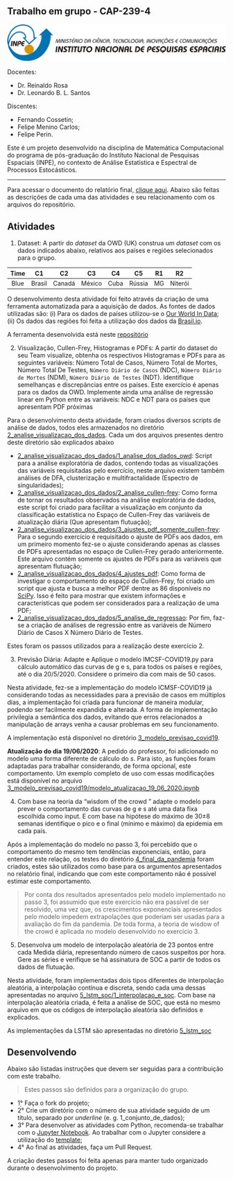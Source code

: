 ## Trabalho em grupo - CAP-239-4

<center>
    <img src="images/logo_inpe.png"/>
</center>

Docentes:
- Dr. Reinaldo Rosa
- Dr. Leonardo B. L. Santos

Discentes:
 - Fernando Cossetin;
 - Felipe Menino Carlos;
 - Felipe Perin.

Este é um projeto desenvolvido na disciplina de Matemática Computacional do programa de pós-graduação do Instituto Nacional de Pesquisas Espaciais (INPE), no contexto de Análise Estatística 
e Espectral de Processos Estocásticos.
<hr>

Para acessar o documento do relatório final, [clique aqui](https://github.com/cmath-covid/trabalho-grupo-azul-CAP239/blob/master/CAP-239-FCOSSETIN_FMENINO_FPERIN.pdf). Abaixo são feitas as descrições de cada uma das atividades e seu relacionamento com os arquivos do repositório.

## Atividades

1. Dataset: A partir do *dataset* da OWD (UK) construa um *dataset* com os dados indicados abaixo, relativos aos países e regiões selecionados para o grupo.

| Time 	|   C1   	| C2     	| C3     	| C4   	| C5     	| R1 	| R2      	|
|:----:	|:------:	|--------	|--------	|------	|--------	|----	|---------	|
| Blue 	| Brasil 	| Canadá 	| México 	| Cuba 	| Rússia 	| MG 	| Niterói 	|

O desenvolvimento desta atividade foi feito através da criação de uma ferramenta automatizada para a aquisição de dados. As fontes de dados utilizadas são: (i) Para os dados de países utilizou-se o [Our World In Data](https://ourworldindata.org/coronavirus); (ii) Os dados das regiões foi feita a utilização dos dados da [Brasil.io](https://brasil.io/home/).

A ferramenta desenvolvida está neste [repositório](https://github.com/cmath-covid/ferramenta-aquisicao-de-dados)

2. Visualização, Cullen-Frey, Histogramas e PDFs: A partir do dataset do seu Team visualize, obtenha os respectivos Histogramas e PDFs para as seguintes variáveis: Número Total de Casos, Número Total de Mortes, Número Total De Testes, `Número Diário de Casos` (NDC), `Número Diário de Mortes` (NDM), `Número Diário de Testes` (NDT). Identifique semelhanças e discrepâncias entre os países. Este exercício é apenas para os dados da OWD. Implemente ainda uma análise de regressão linear em Python entre as variáveis: NDC e NDT para os países que apresentam PDF próximas

Para o desenvolvimento desta atividade, foram criados diversos scripts de análise de dados, todos eles armazenados no diretório [2_analise_visualizacao_dos_dados](2_analise_visualizacao_dos_dados). Cada um dos arquivos presentes dentro deste diretório são explicados abaixo

- [2_analise_visualizacao_dos_dados/1_analise_dos_dados_owd](2_analise_visualizacao_dos_dados/1_analise_dos_dados_owd.ipynb): Script para a análise exploratória de dados, contendo todas as visualizações das variáveis requisitadas pelo exercício, neste arquivo existem também análises de DFA, clusterização e multifractalidade (Espectro de singularidades);
- [2_analise_visualizacao_dos_dados/2_analise_cullen-frey](2_analise_visualizacao_dos_dados/2_analise_cullen-frey.ipynb): Como forma de tornar os resultados observados na análise exploratória de dados, este script foi criado para facilitar a visualização em conjunto da classificação estatística no Espaço de Cullen-Frey das variáveis de atualização diária (Que apresentam flutuação);
- [2_analise_visualizacao_dos_dados/3_ajustes_pdf_somente_cullen-frey](2_analise_visualizacao_dos_dados/3_ajustes_pdf_somente_cullen-frey.ipynb): Para o segundo exercício é requisitado o ajuste de PDFs aos dados, em um primeiro momento fez-se o ajuste considerando apenas as classes de PDFs apresentadas no espaço de Cullen-Frey gerado anteriormente. Este arquivo contém somente os ajustes de PDFs para as variáveis que apresentam flutuação;
- [2_analise_visualizacao_dos_dados/4_ajustes_pdf](2_analise_visualizacao_dos_dados/4_ajustes_pdf.ipynb): Como forma de investigar o comportamento do espaço de Cullen-Frey, foi criado um script que ajusta e busca a melhor PDF dentre as 86 disponíveis no [SciPy](https://www.scipy.org/). Isso é feito para mostrar que existem informações e características que podem ser considerados para a realização de uma PDF;
- [2_analise_visualizacao_dos_dados/5_analise_de_regressao](2_analise_visualizacao_dos_dados/5_analise_de_regressao.ipynb): Por fim, faz-se a criação de análises de regressão entre as variáveis de Número Diário de Casos X Número Diário de Testes.

Estes foram os passos utilizados para a realização deste exercício 2.

3. Previsão Diária: Adapte e Aplique o modelo IMCSF-COVID19.py para cálculo automático das curvas de g e s, para todos os países e regiões, até o dia 20/5/2020. Considere o primeiro dia com mais de 50 casos.

Nesta atividade, fez-se a implementação do modelo ICMSF-COVID19 já considerando todas as necessidades para a previsão de casos em múltiplos dias, a implementação foi criada para funcionar de maneira modular, podendo ser facilmente expandida e alterada. A forma de implementação privilegia a semântica dos dados, evitando que erros relacionados a manipulação de arrays venha a causar problemas em seu funcionamento.

A implementação está disponível no diretório [3_modelo_previsao_covid19](3_modelo_previsao_covid19).

**Atualização do dia 19/06/2020**: A pedido do professor, foi adicionado no modelo uma forma diferente de cálculo do *s*. Para isto, as funções foram adaptadas para trabalhar considerando, de forma opcional, este comportamento. Um exemplo completo de uso com essas modificações está disponível no arquivo [3_modelo_previsao_covid19/modelo_atualizacao_19_06_2020.ipynb](3_modelo_previsao_covid19/modelo_atualizacao_19_06_2020.ipynb)

4. Com base na teoria da “wisdom of the crowd ” adapte o modelo para prever o comportamento das curvas de g e s até uma data fixa escolhida como input. E com base na hipótese do máximo de 30±8 semanas identifique o pico e o final (mínimo e máximo) da epidemia em cada país.

Após a implementação do modelo no passo 3, foi percebido que o comportamento do mesmo tem tendências exponenciais, então, para entender este relação, os testes do diretório [4_final_da_pandemia](4_final_da_pandemia/1_verificando_fim_da_pandemia.ipynb) foram criados, estes são utilizados como base para os argumentos apresentados no relatório final, indicando que com este comportamento não é possível estimar este comportamento.

> Por conta dos resultados apresentados pelo modelo implementado no passo 3, foi assumido que este exercício não era passível de ser resolvido, uma vez que, os crescimentos exponenciais apresentados pelo modelo impedem extrapolações que poderiam ser usadas para a avaliação do fim da pandemia. De toda forma, a teoria de wisdow of the crowd é aplicada no modelo desenvolvido no exercício 3.

5. Desenvolva um modelo de interpolação aleatória de 23 pontos entre cada Medida diária, representando número de casos suspeitos por hora. Gere as séries e verifique se há assinatura de SOC a partir de todos os dados de flutuação. 

Nesta atividade, foram implementadas dois tipos diferentes de interpolação aleatória, a interpolação contínua e discreta, sendo cada uma dessas apresentadas no arquivo [5_lstm_soc/1_interpolacao_e_soc](5_lstm_soc/1_interpolacao_e_soc.ipynb). Com base na interpolação aleatória criada, é feita a análise de SOC, que está no mesmo arquivo em que os códigos de interpolação aleatória são definidos e explicados.

As implementações da LSTM são apresentadas no diretório [5_lstm_soc](5_lstm_soc)

## Desenvolvendo

Abaixo são listadas instruções que devem ser seguidas para a contribuição com este trabalho.

> Estes passos são definidos para a organização do grupo.

- 1̣° Faça o fork do projeto;
- 2° Crie um diretório com o número de sua atividade seguido de um título, separado por *underline* (e. g. 1_conjunto_de_dados);
- 3° Para desenvolver as atividades com Python, recomenda-se trabalhar com o [Jupyter Notebook](https://jupyter.org/). Ao trabalhar com o Jupyter considere a utilização do [template](template/template.ipynb);
- 4° Ao final as atividades, faça um Pull Request.

A criação destes passos foi feita apenas para manter tudo organizado durante o desenvolvimento do projeto.
